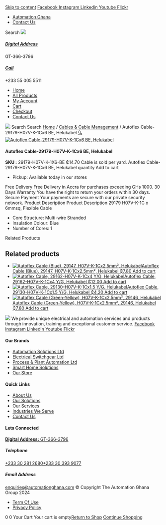 [Skip to content](https://store.automationghana.com/product/autoflex-cable-29179-h07v-k-1cx6-be-helukabel/#content)
[ Facebook ](https://www.facebook.com/automationgh/) [ Instagram ](https://www.instagram.com/automationgh/) [ Linkedin ](https://www.linkedin.com/company/the-automation-ghana-limited/) [ Youtube ](https://www.youtube.com/channel/UCurrRDUSm5oIW39VXjn1u0w) [ Flickr ](https://www.flickr.com/photos/181794037@N07/)
  * [ Automation Ghana ](https://automationghana.com)
  * [ Contact Us ](https://store.automationghana.com/contact/)


Search
[ ![](https://store.automationghana.com/wp-content/uploads/2024/04/Website-TAGG-Logo-BLUE.png) ](https://store.automationghana.com/)
[ ](https://maps.app.goo.gl/m4xeaagWCNbLk4jM6)
#####  [ Digital Address ](https://maps.app.goo.gl/m4xeaagWCNbLk4jM6)
GT-366-3796 
[ ](tel:+233550055511)
#####  [ Call ](tel:+233550055511)
+233 55 005 5511 
  * [Home](https://store.automationghana.com/)
  * [All Products](https://store.automationghana.com/shop/)
  * [My Account](https://store.automationghana.com/my-account/)
  * [Cart](https://store.automationghana.com/cart/)
  * [Checkout](https://store.automationghana.com/checkout/)
  * [Contact Us](https://store.automationghana.com/contact/)


[![](https://store.automationghana.com/wp-content/uploads/2024/04/AutomationGhana_logo_white.png)](https://store.automationghana.com)
Search
Search
[Home](https://store.automationghana.com) / [Cables & Cable Management](https://store.automationghana.com/product-category/cables-cable-management/) / Autoflex Cable-29179-H07V-K-1Cx6 BE, Helukabel
[🔍](https://store.automationghana.com/product/autoflex-cable-29179-h07v-k-1cx6-be-helukabel/)
[![Autoflex Cable-29179-H07V-K-1Cx6 BE, Helukabel](https://store.automationghana.com/wp-content/uploads/2019/12/CABLES-4.jpg)](https://store.automationghana.com/wp-content/uploads/2019/12/CABLES-4.jpg)
####  Autoflex Cable-29179-H07V-K-1Cx6 BE, Helukabel 
**SKU :** 29179-H07V-K-1X6-BE 
₵14.70
Cable is sold per yard.
Autoflex Cable-29179-H07V-K-1Cx6 BE, Helukabel quantity
Add to cart
  * Pickup: Available today in our stores


Free Delivery 
Free Delivery in Accra for purchases exceeding GHs 1000. 
30 Days Warranty 
You have the right to return your orders within 30 days. 
Secure Payment 
Your payments are secure with our private security network. 
Product Description
Product Description
29179 H07V-K-1C x 6mmsq, Flexible Cable 
  * Core Structure: Multi-wire Stranded
  * Insulation Colour: Blue
  * Number of Cores: 1


Related Products 
## Related products
  * [![Autoflex Cable \(Blue\), 29147, H07V-K-1Cx2.5mm², Helukabel](https://store.automationghana.com/wp-content/uploads/2019/12/CABLES-4-300x300.jpg)Autoflex Cable (Blue), 29147, H07V-K-1Cx2.5mm², Helukabel ₵7.80 ](https://store.automationghana.com/product/autoflex-cable-29147-h07v-k-1cx2-5-be-helukabel/)
[Add to cart](https://store.automationghana.com/product/autoflex-cable-29179-h07v-k-1cx6-be-helukabel/?add-to-cart=1465)
  * [![Autoflex Cable, 29162-H07V-K-1Cx4 Y/G, Helukabel](https://store.automationghana.com/wp-content/uploads/2019/12/CABLES-2-300x300.jpg)Autoflex Cable, 29162-H07V-K-1Cx4 Y/G, Helukabel ₵12.00 ](https://store.automationghana.com/product/autoflex-cable-29162-h07v-k-1cx4-y-g-helukabel/)
[Add to cart](https://store.automationghana.com/product/autoflex-cable-29179-h07v-k-1cx6-be-helukabel/?add-to-cart=1468)
  * [![Autoflex Cable, 29130-H07V-K-1Cx1.5 Y/G, Helukabel](https://store.automationghana.com/wp-content/uploads/2019/12/CABLES-2-300x300.jpg)Autoflex Cable, 29130-H07V-K-1Cx1.5 Y/G, Helukabel ₵4.20 ](https://store.automationghana.com/product/autoflex-cable-29130-h07v-k-1cx1-5-y-g-helukabel/)
[Add to cart](https://store.automationghana.com/product/autoflex-cable-29179-h07v-k-1cx6-be-helukabel/?add-to-cart=1461)
  * [![Autoflex Cable \(Green-Yellow\), H07V-K-1Cx2.5mm², 29146, Helukabel](https://store.automationghana.com/wp-content/uploads/2019/12/CABLES-2-300x300.jpg)Autoflex Cable (Green-Yellow), H07V-K-1Cx2.5mm², 29146, Helukabel ₵7.80 ](https://store.automationghana.com/product/autoflex-cable-29146-h07v-k-1cx2-5-y-g-helukabel/)
[Add to cart](https://store.automationghana.com/product/autoflex-cable-29179-h07v-k-1cx6-be-helukabel/?add-to-cart=1464)


![](https://store.automationghana.com/wp-content/uploads/2024/04/AutomationGhana_logo_white.png)
We provide unique electrical and automation services and products through innovation, training and exceptional customer service.
[ Facebook ](https://www.facebook.com/automationgh/) [ Instagram ](https://www.instagram.com/automationgh/) [ Linkedin ](https://www.linkedin.com/company/the-automation-ghana-limited/) [ Youtube ](https://www.youtube.com/channel/UCurrRDUSm5oIW39VXjn1u0w) [ Flickr ](https://www.flickr.com/photos/181794037@N07/)
#### Our Brands
  * [ Automation Solutions Ltd ](https://store.automationghana.com/product/autoflex-cable-29179-h07v-k-1cx6-be-helukabel/)
  * [ Electrical Switchgear Ltd ](https://store.automationghana.com/product/autoflex-cable-29179-h07v-k-1cx6-be-helukabel/)
  * [ Process & Plant Automation Ltd ](https://store.automationghana.com/product/autoflex-cable-29179-h07v-k-1cx6-be-helukabel/)
  * [ Smart Home Solutions ](https://store.automationghana.com/product/autoflex-cable-29179-h07v-k-1cx6-be-helukabel/)
  * [ Our Store ](https://store.automationghana.com/product/autoflex-cable-29179-h07v-k-1cx6-be-helukabel/)


#### Quick Links
  * [ About Us ](https://store.automationghana.com/product/autoflex-cable-29179-h07v-k-1cx6-be-helukabel/)
  * [ Our Solutions ](https://store.automationghana.com/product/autoflex-cable-29179-h07v-k-1cx6-be-helukabel/)
  * [ Our Services ](https://store.automationghana.com/product/autoflex-cable-29179-h07v-k-1cx6-be-helukabel/)
  * [ Industries We Serve ](https://store.automationghana.com/product/autoflex-cable-29179-h07v-k-1cx6-be-helukabel/)
  * [ Contact Us ](https://store.automationghana.com/product/autoflex-cable-29179-h07v-k-1cx6-be-helukabel/)


#### Lets Connected
[**Digital Address:** GT-366-3796](https://maps.app.goo.gl/m4xeaagWCNbLk4jM6)
#####  Telephone 
[ +233 30 281 2680](tel:+233302812680)[+233 30 393 9077](https://store.automationghana.com/product/autoflex-cable-29179-h07v-k-1cx6-be-helukabel/+233303939077)
#####  Email Address 
enquiries@automationghana.com 
© Copyright The Automation Ghana Group 2024
  * [ Term Of Use ](https://store.automationghana.com/product/autoflex-cable-29179-h07v-k-1cx6-be-helukabel/)
  * [ Privacy Policy ](https://store.automationghana.com/product/autoflex-cable-29179-h07v-k-1cx6-be-helukabel/)


0
0
Your Cart
Your cart is empty[Return to Shop](https://store.automationghana.com/shop/)
[Continue Shopping](https://store.automationghana.com/product/autoflex-cable-29179-h07v-k-1cx6-be-helukabel/)
